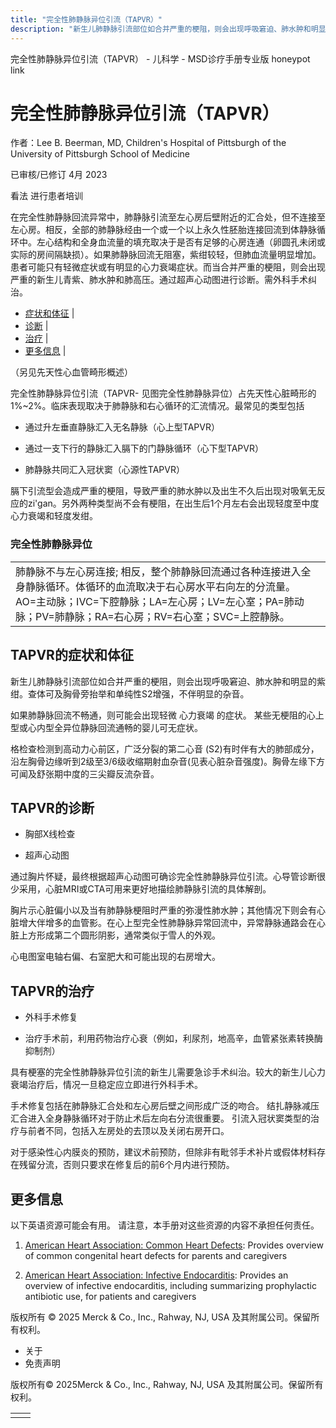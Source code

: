 ```yaml
---
title: "完全性肺静脉异位引流（TAPVR）"
description: "新生儿肺静脉引流部位如合并严重的梗阻，则会出现呼吸窘迫、肺水肿和明显的紫绀。查体可及胸骨旁抬举和单纯性S2增强，不伴明显的杂音。"
---
```


﻿完全性肺静脉异位引流（TAPVR） - 儿科学 - MSD诊疗手册专业版 honeypot link

# 完全性肺静脉异位引流（TAPVR）

作者：Lee B. Beerman, MD, Children's Hospital of Pittsburgh of the University of Pittsburgh School of
Medicine

已审核/已修订 4月 2023

看法 进行患者培训

在完全性肺静脉回流异常中，肺静脉引流至左心房后壁附近的汇合处，但不连接至左心房。相反，全部的肺静脉经由一个或一个以上永久性胚胎连接回流到体静脉循环中。左心结构和全身血流量的填充取决于是否有足够的心房连通（卵圆孔未闭或实际的房间隔缺损）。如果肺静脉回流无阻塞，紫绀较轻，但肺血流量明显增加。患者可能只有轻微症状或有明显的心力衰竭症状。而当合并严重的梗阻，则会出现严重的新生儿青紫、肺水肿和肺高压。通过超声心动图进行诊断。需外科手术纠治。

- [症状和体征](#症状和体征_v1096829_zh) \|
- [诊断](#诊断_v1096833_zh) \|
- [治疗](#治疗_v1096843_zh) \|
- [更多信息](#更多信息_v50702624_zh) \|

（另见先天性心血管畸形概述）

完全性肺静脉异位引流（TAPVR- 见图完全性肺静脉异位）占先天性心脏畸形的1%~2%。临床表现取决于肺静脉和右心循环的汇流情况。最常见的类型包括

- 通过升左垂直静脉汇入无名静脉（心上型TAPVR）

- 通过一支下行的静脉汇入膈下的门静脉循环（心下型TAPVR）

- 肺静脉共同汇入冠状窦（心源性TAPVR）


膈下引流型会造成严重的梗阻，导致严重的肺水肿以及出生不久后出现对吸氧无反应的zi'gan。另外两种类型尚不会有梗阻，在出生后1个月左右会出现轻度至中度心力衰竭和轻度发绀。

### 完全性肺静脉异位

|     |
| --- |
| 肺静脉不与左心房连接; 相反，整个肺静脉回流通过各种连接进入全身静脉循环。体循环的血流取决于右心房水平右向左的分流量。<br>AO=主动脉；IVC=下腔静脉；LA=左心房；LV=左心室；PA=肺动脉；PV=肺静脉；RA=右心房；RV=右心室；SVC=上腔静脉。<br> |

## TAPVR的症状和体征

新生儿肺静脉引流部位如合并严重的梗阻，则会出现呼吸窘迫、肺水肿和明显的紫绀。查体可及胸骨旁抬举和单纯性S2增强，不伴明显的杂音。

如果肺静脉回流不畅通，则可能会出现轻微 心力衰竭 的症状。 某些无梗阻的心上型或心内型全异位静脉回流通畅的婴儿可无症状。

格检查检测到高动力心前区，广泛分裂的第二心音 (S2)有时伴有大的肺部成分，沿左胸骨边缘听到2级至3/6级收缩期射血杂音(见表心脏杂音强度)。胸骨左缘下方可闻及舒张期中度的三尖瓣反流杂音。

## TAPVR的诊断

- 胸部X线检查

- 超声心动图


通过胸片怀疑，最终根据超声心动图可确诊完全性肺静脉异位引流。心导管诊断很少采用，心脏MRI或CTA可用来更好地描绘肺静脉引流的具体解剖。

胸片示心脏偏小以及当有肺静脉梗阻时严重的弥漫性肺水肿；其他情况下则会有心脏增大伴增多的血管影。在心上型完全性肺静脉异常回流中，异常静脉通路会在心脏上方形成第二个圆形阴影，通常类似于雪人的外观。

心电图室电轴右偏、右室肥大和可能出现的右房增大。

## TAPVR的治疗

- 外科手术修复

- 治疗手术前，利用药物治疗心衰（例如，利尿剂，地高辛，血管紧张素转换酶抑制剂）


具有梗塞的完全性肺静脉异位引流的新生儿需要急诊手术纠治。较大的新生儿心力衰竭治疗后，情况一旦稳定应立即进行外科手术。

手术修复包括在肺静脉汇合处和左心房后壁之间形成广泛的吻合。 结扎静脉减压汇合进入全身静脉循环对于防止术后左向右分流很重要。 引流入冠状窦类型的治疗与前者不同，包括入左房处的去顶以及关闭右房开口。

对于感染性心内膜炎的预防，建议术前预防，但除非有毗邻手术补片或假体材料存在残留分流，否则只要求在修复后的前6个月内进行预防。

## 更多信息

以下英语资源可能会有用。 请注意，本手册对这些资源的内容不承担任何责任。

1. [American Heart Association: Common Heart Defects](https://www.heart.org/en/health-topics/congenital-heart-defects/about-congenital-heart-defects/common-types-of-heart-defects): Provides overview of common congenital heart defects for parents and caregivers

2. [American Heart Association: Infective Endocarditis](https://www.heart.org/en/health-topics/infective-endocarditis): Provides an overview of infective endocarditis, including summarizing prophylactic antibiotic use, for patients and caregivers




版权所有 © 2025
Merck & Co., Inc., Rahway, NJ, USA 及其附属公司。保留所有权利。

- 关于
- 免责声明

版权所有© 2025Merck & Co., Inc., Rahway, NJ, USA 及其附属公司。保留所有权利。

|     |     |
| --- | --- |
|  |  |